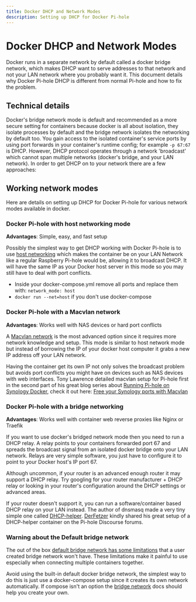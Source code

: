 ```yaml
---
title: Docker DHCP and Network Modes
description: Setting up DHCP for Docker Pi-hole
---
```


# Docker DHCP and Network Modes

Docker runs in a separate network by default called a docker bridge network, which makes DHCP want to serve addresses to that network and not your LAN network where you probably want it. This document details why Docker Pi-hole DHCP is different from normal Pi-hole and how to fix the problem.

## Technical details

Docker's bridge network mode is default and recommended as a more secure setting for containers because docker is all about isolation, they isolate processes by default and the bridge network isolates the networking by default too. You gain access to the isolated container's service ports by using port forwards in your container's runtime config; for example `-p 67:67` is DHCP. However, DHCP protocol operates through a network 'broadcast' which cannot span multiple networks (docker's bridge, and your LAN network). In order to get DHCP on to your network there are a few approaches:

## Working network modes

Here are details on setting up DHCP for Docker Pi-hole for various network modes available in docker.

### Docker Pi-hole with host networking mode

**Advantages**: Simple, easy, and fast setup

Possibly the simplest way to get DHCP working with Docker Pi-hole is to use [host networking](https://docs.docker.com/network/host/) which makes the container be on your LAN Network like a regular Raspberry Pi-hole would be, allowing it to broadcast DHCP. It will have the same IP as your Docker host server in this mode so you may still have to deal with port conflicts.

- Inside your docker-compose.yml remove all ports and replace them with: `network_mode: host`
- `docker run --net=host` if you don't use docker-compose

### Docker Pi-hole with a Macvlan network

**Advantages**: Works well with NAS devices or hard port conflicts

A [Macvlan network](https://docs.docker.com/network/macvlan/) is the most advanced option since it requires more network knowledge and setup. This mode is similar to host network mode but instead of borrowing the IP of your docker host computer it grabs a new IP address off your LAN network.

Having the container get its own IP not only solves the broadcast problem but avoids port conflicts you might have on devices such as NAS devices with web interfaces. Tony Lawrence detailed macvlan setup for Pi-hole first in the second part of his great blog series about [Running Pi-hole on Synology Docker](http://tonylawrence.com/posts/unix/synology/running-pihole-inside-docker/), check it out here: [Free your Synology ports with Macvlan](http://tonylawrence.com/posts/unix/synology/free-your-synology-ports/)

### Docker Pi-hole with a bridge networking

**Advantages**: Works well with container web reverse proxies like Nginx or Traefik

If you want to use docker's bridged network mode then you need to run a DHCP relay. A relay points to your containers forwarded port 67 and spreads the broadcast signal from an isolated docker bridge onto your LAN network. Relays are very simple software, you just have to configure it to point to your Docker host's IP port 67.

Although uncommon, if your router is an advanced enough router it may support a DHCP relay. Try googling for your router manufacturer + DHCP relay or looking in your router's configuration around the DHCP settings or advanced areas.

If your router doesn't support it, you can run a software/container based DHCP relay on your LAN instead. The author of dnsmasq made a very tiny simple one called [DHCP-helper](http://thekelleys.org.uk/dhcp-helper/READ-ME). [DerFetzer](https://discourse.pi-hole.net/t/dhcp-with-docker-compose-and-bridge-networking/17038) kindly shared his great setup of a DHCP-helper container on the Pi-hole Discourse forums.

### Warning about the Default bridge network

The out of the box [default bridge network has some limitations](https://docs.docker.com/network/bridge/#differences-between-user-defined-bridges-and-the-default-bridge) that a user created bridge network won't have. These limitations make it painful to use especially when connecting multiple containers together.

Avoid using the built-in default docker bridge network, the simplest way to do this is just use a docker-compose setup since it creates its own network automatically. If compose isn't an option the [bridge network](https://docs.docker.com/network/bridge/) docs should help you create your own.
